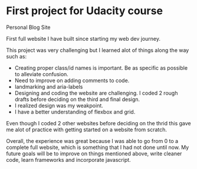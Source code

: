 # First project for Udacity course 
Personal Blog Site

First full website I have built since starting my web dev journey.

This project was very challenging but I learned alot of things along the way such as:

- Creating proper class/id names is important. Be as specific as possible to alleviate confusion.
- Need to improve on adding comments to code.
- landmarking and aria-labels 
- Designing and coding the website are challenging. I coded 2 rough drafts before deciding on the third and final design. 
- I realized design was my weakpoint.
- I have a better understanding of flexbox and grid.

Even though I coded 2 other websites before deciding on the thrid this gave me alot of practice with getting started on a website from scratch.

Overall, the experience was great because I was able to go from 0 to a complete full website, which is something that I had not done until now. My future goals will be to improve on things mentioned above, write cleaner code, learn frameworks and incorporate javascript.
